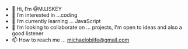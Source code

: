 - 👋 Hi, I’m @M.LISKEY
- 👀 I’m interested in ...coding
- 🌱 I’m currently learning ... JavaScript
- 💞️ I’m looking to collaborate on ... projects, I'm open to ideas and also a good listener
- 📫 How to reach me ... michaelobiife@gmail.com

<!---
MLISKEY/MLISKEY is a ✨ special ✨ repository because its `README.md` (this file) appears on your GitHub profile.
You can click the Preview link to take a look at your changes.
--->

